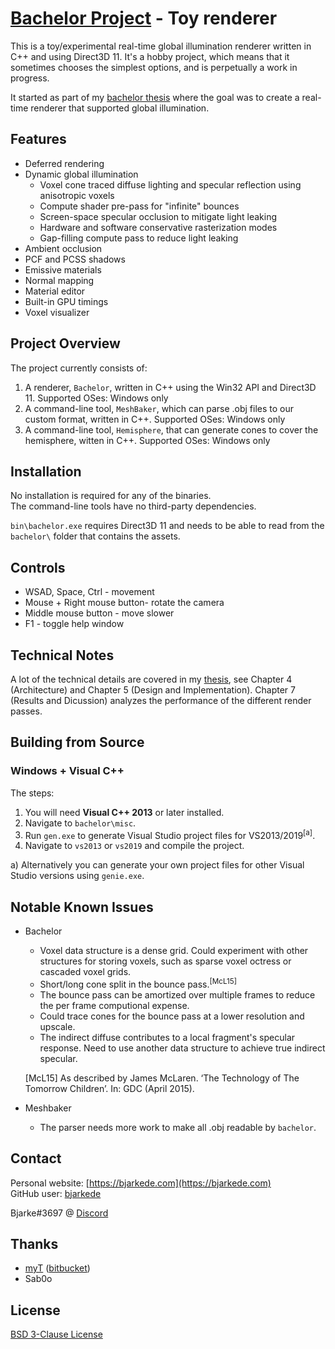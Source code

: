 # [Bachelor Project](http://github.com/bjarkede/) - Toy renderer

This is a toy/experimental real-time global illumination renderer written in C++ and using Direct3D 11. It's a hobby project, which means that it sometimes chooses the simplest options, and is perpetually a work in progress. 

It started as part of my [bachelor thesis](https://bjarkede.com/writeups/bachelor-thesis-first-edition/) where the goal was to create a real-time renderer that supported global illumination.

## Features

* Deferred rendering
* Dynamic global illumination
    * Voxel cone traced diffuse lighting and specular reflection using anisotropic voxels
    * Compute shader pre-pass for "infinite" bounces
    * Screen-space specular occlusion to mitigate light leaking
    * Hardware and software conservative rasterization modes
    * Gap-filling compute pass to reduce light leaking
* Ambient occlusion
* PCF and PCSS shadows
* Emissive materials
* Normal mapping
* Material editor
* Built-in GPU timings
* Voxel visualizer

## Project Overview

The project currently consists of:

1. A renderer, `Bachelor`, written in C++ using the Win32 API and Direct3D 11. Supported OSes: Windows only 
2. A command-line tool, `MeshBaker`, which can parse .obj files to our custom format, written in C++. Supported OSes: Windows only
3. A command-line tool, `Hemisphere`, that can generate cones to cover the hemisphere, witten in C++. Supported OSes: Windows only

## Installation

No installation is required for any of the binaries.  
The command-line tools have no third-party dependencies.

`bin\bachelor.exe` requires Direct3D 11 and needs to be able to read from the `bachelor\` folder that contains the assets.

## Controls


* WSAD, Space, Ctrl - movement
* Mouse + Right mouse button- rotate the camera
* Middle mouse button - move slower
* F1 - toggle help window

## Technical Notes

A lot of the technical details are covered in my [thesis](https://bjarkede.com/writeups/bachelor-thesis-first-edition/), see Chapter 4 (Architecture) and Chapter 5 (Design and Implementation). Chapter 7 (Results and Dicussion) analyzes the performance of the different render passes.

## Building from Source

### Windows + Visual C++

The steps:

1. You will need **Visual C++ 2013** or later installed.
2. Navigate to `bachelor\misc`.
3. Run `gen.exe` to generate Visual Studio project files for VS2013/2019<sup>[a]</sup>.
4. Navigate to `vs2013` or `vs2019` and  compile the project.

a) Alternatively you can generate your own project files for other Visual Studio versions using `genie.exe`.

## Notable Known Issues

* Bachelor

   * Voxel data structure is a dense grid. Could experiment with other structures for storing voxels, such as sparse voxel octress or cascaded voxel grids.
   * Short/long cone split in the bounce pass.<sup>[McL15]</sup>
   * The bounce pass can be amortized over multiple frames to reduce the per frame computional expense.
   * Could trace cones for the bounce pass at a lower resolution and upscale.
   * The indirect diffuse contributes to a local fragment's specular response. Need to use another data structure to achieve true indirect specular.

   [McL15] As described by James McLaren. ‘The Technology of The Tomorrow Children’. In:
   GDC (April 2015).

* Meshbaker

   * The parser needs more work to make all .obj readable by `bachelor`.

## Contact

Personal website: [https://bjarkede.com](https://bjarkede.com)  
GitHub user: [bjarkede](https://github.com/bjarkede)

Bjarke#3697 @ [Discord](https://discord.me/CPMA)

## Thanks

* [myT](https://github.com/mightycow) ([bitbucket](https://bitbucket.org/CPMADevs/))
* Sab0o

## License

[BSD 3-Clause License](./LICENSE)
